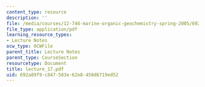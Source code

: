 ```yaml
---
content_type: resource
description: ''
file: /media/courses/12-746-marine-organic-geochemistry-spring-2005/692a89f9c847583e62e8458d6719ed52_lecture_17.pdf
file_type: application/pdf
learning_resource_types:
- Lecture Notes
ocw_type: OCWFile
parent_title: Lecture Notes
parent_type: CourseSection
resourcetype: Document
title: lecture_17.pdf
uid: 692a89f9-c847-583e-62e8-458d6719ed52
---
```

